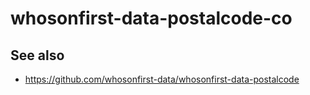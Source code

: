 # whosonfirst-data-postalcode-co

## See also

* https://github.com/whosonfirst-data/whosonfirst-data-postalcode
